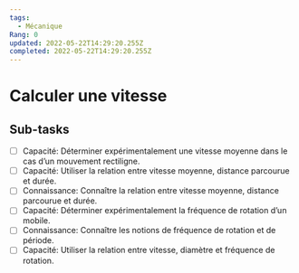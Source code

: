 ```yaml
---
tags:
  - Mécanique
Rang: 0
updated: 2022-05-22T14:29:20.255Z
completed: 2022-05-22T14:29:20.255Z
---
```


# Calculer une vitesse

## Sub-tasks

- [ ] Capacité: Déterminer expérimentalement une vitesse moyenne dans le cas d’un mouvement rectiligne.
- [ ] Capacité: Utiliser la relation entre vitesse moyenne, distance parcourue et durée.
- [ ] Connaissance: Connaître la relation entre vitesse moyenne, distance parcourue et durée.
- [ ] Capacité: Déterminer expérimentalement la fréquence de rotation d’un mobile.
- [ ] Connaissance: Connaître les notions de fréquence de rotation et de période.
- [ ] Capacité: Utiliser la relation entre vitesse, diamètre et fréquence de rotation.
